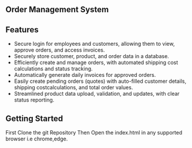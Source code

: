 ## Order Management System

## Features
- Secure login for employees and customers, allowing them to view, approve orders, and access invoices.
- Securely store customer, product, and order data in a database.
- Efficiently create and manage orders, with automated shipping cost calculations and status tracking.
- Automatically generate daily invoices for approved orders.
- Easily create pending orders (quotes) with auto-filled customer details, shipping costcalculations, and total order values.
- Streamlined product data upload, validation, and updates, with clear status reporting.


## Getting Started
First Clone the git Repository
Then Open the index.html in any supported browser i.e chrome,edge.


